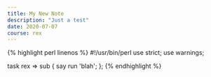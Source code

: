 ```yaml
---
title: My New Note
description: "Just a test"
date: 2020-07-07
course: rex
---
```

{% highlight perl linenos %}
#!/usr/bin/perl
use strict;
use warnings;

task rex => sub {
  say run 'blah';
};
{% endhighlight %}
